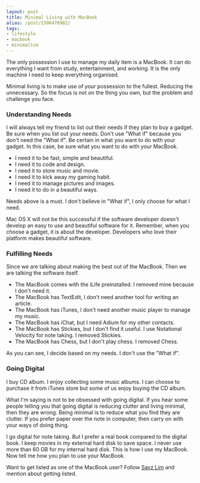 ```yaml
---
layout: post
title: Minimal Living with MacBook
alias: /post/1506476982/
tags:
- lifestyle
- macbook
- minimalism
---
```

The only possession I use to manage my daily item is a MacBook. It can do everything I want from study, entertainment, and working. It is the only machine I need to keep everything organised.

Minimal living is to make use of your possession to the fullest. Reducing the unnecessary. So the focus is not on the thing you own, but the problem and challenge you face.

### Understanding Needs

I will always tell my friend to list out their needs if they plan to buy a gadget. Be sure when you list out your needs. Don't use "What if" because you don't need the "What if". Be certain in what you want to do with your gadget. In this case, be sure what you want to do with your MacBook.

- I need it to be fast, simple and beautiful.
- I need it to code and design.
- I need it to store music and movie.
- I need it to kick away my gaming habit.
- I need it to manage pictures and images.
- I need it to do in a beautiful ways.

Needs above is a must. I don't believe in "What if", I only choose for what I need.

Mac OS X will not be this successful if the software developer doesn't develop an easy to use and beautiful software for it. Remember, when you choose a gadget, it is about the developer. Developers who love their platform makes beautiful software.

### Fulfilling Needs

Since we are talking about making the best out of the MacBook. Then we are talking the software itself.

- The MacBook comes with the iLife preinstalled. I removed mine because I don't need it.
- The MacBook has TextEdit, I don't need another tool for writing an article.
- The MacBook has iTunes, I don't need another music player to manage my music.
- The MacBook has iChat, but I need Adium for my other contacts.
- The MacBook has Stickies, but I don't find it useful. I use Notational Velocity for note taking. I removed Stickies.
- The MacBook has Chess, but I don't play chess. I removed Chess.

As you can see, I decide based on my needs. I don't use the "What if".

### Going Digital

I buy CD album. I enjoy collecting some music albums. I can choose to purchase it from iTunes store but some of us enjoy buying the CD album.

What I'm saying is not to be obsessed with going digital. If you hear some people telling you that going digital is reducing clutter and living minimal, then they are wrong. Being minimal is to reduce what you find they are clutter. If you prefer paper over the note in computer, then carry on with your ways of doing thing.

I go digital for note taking. But I prefer a real book compared to the digital book. I keep movies in my external hard disk to save space. I never use more than 60 GB for my internal hard disk. This is how I use my MacBook. Now tell me how you plan to use your MacBook.

Want to get listed as one of the MacBook user? Follow [Sayz Lim](http://twitter.com/sayzlim/) and mention about getting listed.